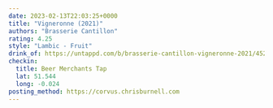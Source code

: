 ```yaml
---
date: 2023-02-13T22:03:25+0000
title: "Vigneronne (2021)"
authors: "Brasserie Cantillon"
rating: 4.25
style: "Lambic - Fruit"
drink_of: https://untappd.com/b/brasserie-cantillon-vigneronne-2021/4520857
checkin:
  title: Beer Merchants Tap
  lat: 51.544
  long: -0.024
posting_method: https://corvus.chrisburnell.com
---
```

